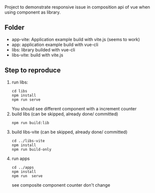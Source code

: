 

Project to demonstrate responsive issue in composition api of vue when using component as library.

## Folder
* app-vite: Application example build with vite.js (seems to work)
* app: application example build with vue-cli 
* libs: library builded with vue-cli
* libs-vite: build with vite.js

## Step to reproduce
1. run libs: 
    ```
    cd libs
    npm install
    npm run serve
    ```
    You should see different component with a increment counter
2. build libs (can be skipped, already done/ committed)
    ```
    npm run build:lib
    ```
3. build libs-vite (can be skipped, already done/ committed)
    ```
    cd ../libs-vite
    npm install
    npm run build-only
    ```
4. run apps
    ```
    cd ../apps
    npm install
    npm run  serve
    ```
    see composite component counter don't change